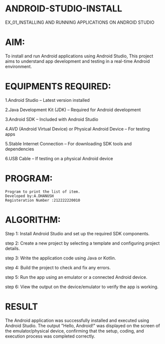 # ANDROID-STUDIO-INSTALL
EX_01_INSTALLING AND RUNNING APPLICATIONS ON ANDROID STUDIO 

# AIM:
To install and run Android applications using Android Studio, This project aims to understand app development and testing in a real-time Android environment.

# EQUIPMENTS REQUIRED:
1.Android Studio – Latest version installed

2.Java Development Kit (JDK) – Required for Android development

3.Android SDK – Included with Android Studio

4.AVD (Android Virtual Device) or Physical Android Device – For testing apps

5.Stable Internet Connection – For downloading SDK tools and dependencies

6.USB Cable – If testing on a physical Android device

# PROGRAM:
```
Program to print the list of item.
Developed by:A.DHANUSH
Registeration Number :212222220010
```
# ALGORITHM:
Step 1: Install Android Studio and set up the required SDK components.

step 2: Create a new project by selecting a template and configuring project details.

step 3: Write the application code using Java or Kotlin.

step 4: Build the project to check and fix any errors.

step 5: Run the app using an emulator or a connected Android device.

step 6: View the output on the device/emulator to verify the app is working.

# RESULT
The Android application was successfully installed and executed using Android Studio. The output "Hello, Android!" was displayed on the screen of the emulator/physical device, confirming that the setup, coding, and execution process was completed correctly.
